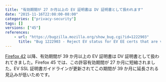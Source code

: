 ```yaml
---
title: "有効期間が 27 か月以上の EV 証明書は DV 証明書として扱われます"
date: "2015-11-16T22:08:00-08:00"
categories: ["privacy-security"]
tags: []
versions: ["45"]
references:
    - url: "https://bugzilla.mozilla.org/show_bug.cgi?id=1222903"
      title: "Bug 1222903 - Reject EV status for EV EE certs that are valid for longer than 27 months as well"
---
```

[Firefox 42](https://www.fxsitecompat.com/ja/docs/2015/ev-certs-with-overly-long-validity-periods-will-be-treated-as-dv-certs/) 以降、有効期間が 39 か月以上の EV 証明書は DV 証明書として扱われてきました。Firefox 45 では、この許容有効期間が 27 か月に短縮されました。EV SSL 証明書ガイドラインが更新されてこの期間が 39 か月に延長される見込みが低いためです。
